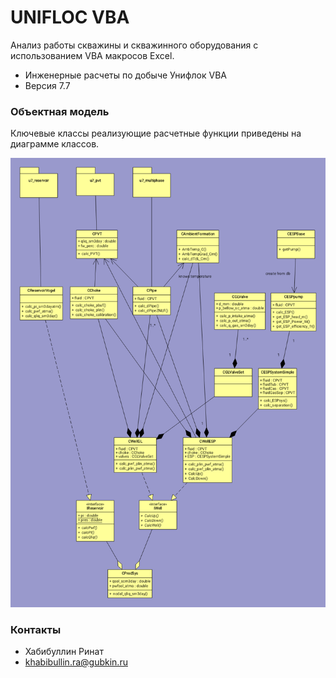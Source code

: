 # UNIFLOC VBA #

Анализ работы скважины и скважинного оборудования 
с использованием VBA макросов Excel.
* Инженерные расчеты по добыче Унифлок VBA
* Версия 7.7

### Объектная модель ###

Ключевые классы реализующие расчетные функции приведены на диаграмме классов.

![Диаграмма классов](docs/u7_vba/pics/u7_class_diagram_0.png)


### Контакты ###

* Хабибуллин Ринат
* khabibullin.ra@gubkin.ru

